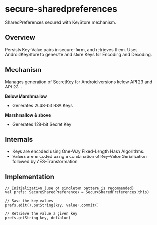 # secure-sharedpreferences
SharedPreferences secured with KeyStore mechanism.

## Overview
Persists Key-Value pairs in secure-form, and retrieves them.
Uses AndroidKeyStore to generate and store Keys for Encoding and Decoding.

## Mechanism
Manages generation of SecretKey for Android versions below API 23 and API 23+.

**Below Marshmallow**
* Generates 2048-bit RSA Keys

**Marshmallow & above**
* Generates 128-bit Secret Key

## Internals
 * Keys are encoded using One-Way Fixed-Length Hash Algorithms.
 * Values are encoded using a combination of Key-Value Serialization followed by AES-Transformation.
 
## Implementation
```
// Initialization (use of singleton pattern is recommended)
val prefs: SecureSharedPreferences = SecureSharedPreferences(this)

// Save the key-values
prefs.edit().putString(key, value).commit()

// Retrieve the value a given key
prefs.getString(key, defValue)

```
